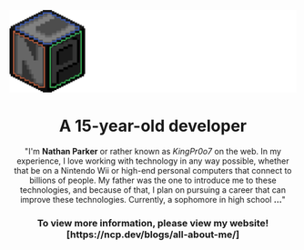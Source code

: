 <p align="center"><a href="https://ncp.dev" target="_blank"><img src="https://github.com/KingPr0o7/KingPr0o7.github.io/blob/main/images/branding/ncp-logo.png" alt="Nathan Parker's logo"></a></p>
<h1 align="center">A 15-year-old developer</h1>

<p align="center">"I'm <b>Nathan Parker</b> or rather known as <i>KingPr0o7</i> on the web. In my experience, I love working with technology in any way possible, whether that be on a Nintendo Wii or high-end personal computers that connect to billions of people. My father was the one to introduce me to these technologies, and because of that, I plan on pursuing a career that can improve these technologies. Currently, a sophomore in high school <b>...</b>" </p>

<h3 align="center">To view more information, please view my website! [https://ncp.dev/blogs/all-about-me/]</h3>
